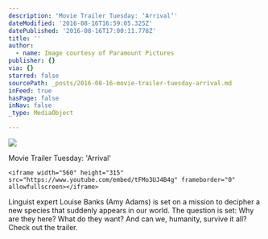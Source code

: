 ```yaml
---
description: 'Movie Trailer Tuesday: ‘Arrival’'
dateModified: '2016-08-16T16:59:05.325Z'
datePublished: '2016-08-16T17:00:11.778Z'
title: ''
author:
  - name: Image courtesy of Paramount Pictures
publisher: {}
via: {}
starred: false
sourcePath: _posts/2016-08-16-movie-trailer-tuesday-arrival.md
inFeed: true
hasPage: false
inNav: false
_type: MediaObject

---
```

![](https://the-grid-user-content.s3-us-west-2.amazonaws.com/c67a15e9-ec89-4f5f-b6ca-c29c8fa062e7.jpg)

Movie Trailer Tuesday: 'Arrival'

    <iframe width="560" height="315" src="https://www.youtube.com/embed/tFMo3UJ4B4g" frameborder="0" allowfullscreen></iframe> 

Linguist expert Louise Banks (Amy Adams) is set on a mission to decipher a new species that suddenly appears in our world. The question is set: Why are they here? What do they want? And can we, humanity, survive it all? Check out the trailer.